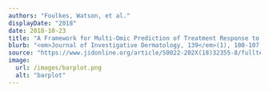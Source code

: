 ```yaml
---
authors: "Foulkes, Watson, et al."
displayDate: "2018"
date: 2018-10-23
title: "A Framework for Multi-Omic Prediction of Treatment Response to Biologic Therapy for Psoriasis"
blurb: "<em>Journal of Investigative Dermatology, 139</em>(1), 100-107."
source: "https://www.jidonline.org/article/S0022-202X(18)32355-8/fulltext"
image:
  url: /images/barplot.png
  alt: "barplot"
---
```

